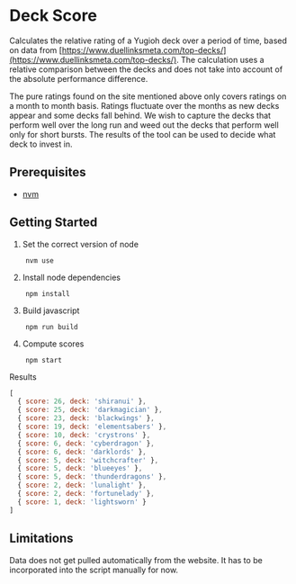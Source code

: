 #  Deck Score

Calculates the relative rating of a Yugioh deck over a period of time, based on data from [https://www.duellinksmeta.com/top-decks/](https://www.duellinksmeta.com/top-decks/). The calculation uses a relative comparison between the decks and does not take into account of the absolute performance difference.

The pure ratings found on the site mentioned above only covers ratings on a month to month basis. Ratings fluctuate over the months as new decks appear and some decks fall behind. We wish to capture the decks that perform well over the long run and weed out the decks that perform well only for short bursts. The results of the tool can be used to decide what deck to invest in.

## Prerequisites

* [nvm](https://github.com/nvm-sh/nvm)

## Getting Started

1. Set the correct version of node

```
    nvm use
```

2. Install node dependencies

```
    npm install
```

3. Build javascript

```
    npm run build
```

4. Compute scores 

```
    npm start
```

Results

```js
[
  { score: 26, deck: 'shiranui' },
  { score: 25, deck: 'darkmagician' },
  { score: 23, deck: 'blackwings' },
  { score: 19, deck: 'elementsabers' },
  { score: 10, deck: 'crystrons' },
  { score: 6, deck: 'cyberdragon' },
  { score: 6, deck: 'darklords' },
  { score: 5, deck: 'witchcrafter' },
  { score: 5, deck: 'blueeyes' },
  { score: 5, deck: 'thunderdragons' },
  { score: 2, deck: 'lunalight' },
  { score: 2, deck: 'fortunelady' },
  { score: 1, deck: 'lightsworn' }
]
```

## Limitations

Data does not get pulled automatically from the website. It has to be incorporated into the script manually for now.
